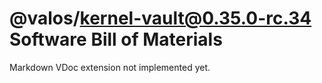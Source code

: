 # @valos/kernel-vault@0.35.0-rc.34 Software Bill of Materials

Markdown VDoc extension not implemented yet.
